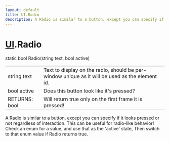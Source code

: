 ```yaml
---
layout: default
title: UI.Radio
description: A Radio is similar to a button, except you can specify if it looks pressed or not regardless of interaction. This can be useful for radio-like behavior! Check an enum for a value, and use that as the 'active' state, Then switch to that enum value if Radio returns true.
---
```

# [UI]({{site.url}}/Pages/Reference/UI.html).Radio

<div class='signature' markdown='1'>
static bool Radio(string text, bool active)
</div>

|  |  |
|--|--|
|string text|Text to display on the radio, should be per-window unique as              it will be used as the element id.|
|bool active|Does this button look like it's pressed?|
|RETURNS: bool|Will return true only on the first frame it is pressed!|

A Radio is similar to a button, except you can specify if it looks pressed
or not regardless of interaction. This can be useful for radio-like behavior! Check
an enum for a value, and use that as the 'active' state, Then switch to that enum
value if Radio returns true.



